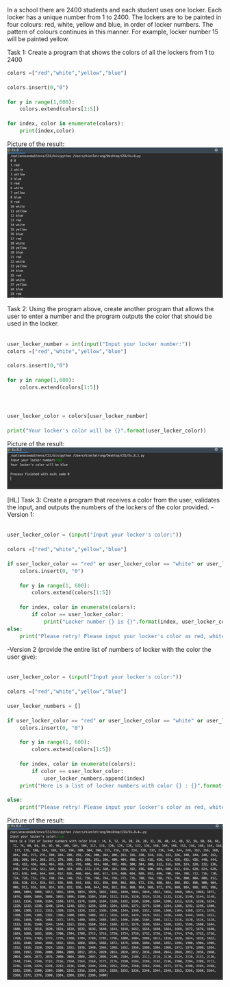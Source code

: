 In a school there are 2400 students and each student uses one locker. Each locker has a unique number from 1 to 2400. The lockers are to be painted in four colours:
red, white, yellow and blue, in order of locker numbers.
The pattern of colours continues in this manner. For example, locker number 15 will be painted yellow.

Task 1: Create a program that shows the colors of all the lockers from 1 to 2400
```.py
colors =["red","white","yellow","blue"]

colors.insert(0,"0")

for y in range(1,600):
    colors.extend(colors[1:5])

for index, color in enumerate(colors):
    print(index,color)

```

Picture of the result:
![](Screen%20Shot%200002-09-18%20at%2010.52.08%20AM.png)

Task 2: Using the program above, create another program that allows the user to enter a number and the program outputs the color that should be used in the locker.
```.py

user_locker_number = int(input("Input your locker number:"))
colors =["red","white","yellow","blue"]

colors.insert(0,"0")

for y in range(1,600):
    colors.extend(colors[1:5])



user_locker_color = colors[user_locker_number]

print("Your locker's color will be {}".format(user_locker_color))

```

Picture of the result:
![](Screen%20Shot%200002-09-18%20at%2010.51.04%20AM.png)

[HL] Task 3: Create a program that receives a color from the user, validates the input,  and outputs the numbers of the lockers of the color provided. 
-Version 1:
```.py

user_locker_color = (input("Input your locker's color:"))

colors =["red","white","yellow","blue"]

if user_locker_color == "red" or user_locker_color == "white" or user_locker_color == "yellow" or user_locker_color == "blue":
    colors.insert(0, "0")

    for y in range(1, 600):
        colors.extend(colors[1:5])

    for index, color in enumerate(colors):
        if color == user_locker_color:
            print("Locker number {} is {}".format(index, user_locker_color))
else:
    print("Please retry! Please input your locker's color as red, white, yellow, or blue")

```
-Version 2 (provide the entire list of numbers of locker with the color the user give):
```.py

user_locker_color = (input("Input your locker's color:"))

colors =["red","white","yellow","blue"]

user_locker_numbers = []

if user_locker_color == "red" or user_locker_color == "white" or user_locker_color == "yellow" or user_locker_color == "blue":
    colors.insert(0, "0")

    for y in range(1, 600):
        colors.extend(colors[1:5])

    for index, color in enumerate(colors):
        if color == user_locker_color:
            user_locker_numbers.append(index)
    print("Here is a list of locker numbers with color {} : {}".format(user_locker_color,user_locker_numbers))

else:
    print("Please retry! Please input your locker's color as red, white, yellow, or blue")

```

Picture of the result:
![](Screen%20Shot%200002-09-18%20at%2010.48.32%20AM.png)
